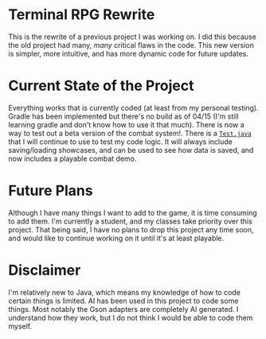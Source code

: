 # Terminal RPG Rewrite
This is the rewrite of a previous project I was working on. I did this because the old project had many, *many* critical flaws in the code. This new version is simpler, more intuitive, and has more dynamic code for future updates. 

# Current State of the Project
Everything works that is currently coded (at least from my personal testing). Gradle has been implemented but there's no build as of 04/15 (I'm still learning gradle and don't know how to use it that much).  There is now a way to test out a beta version of the combat system!. There is a [`Test.java`](https://github.com/joshuacgunn/RPG-rewrite/blob/main/src/main/java/Test.java) that I will continue to use to test my code logic. It will always include saving/loading showcases, and can be used to see how data is saved, and now includes a playable combat demo.

# Future Plans
Although I have many things I want to add to the game, it is time consuming to add them. I'm currently a student, and my classes take priority over this project. That being said, I have no plans to drop this project any time soon, and would like to continue working on it until it's at least playable.

# Disclaimer
I'm relatively new to Java, which means my knowledge of how to code certain things is limited. AI has been used in this project to code some things. Most notably the Gson adapters are completely AI generated. I understand how they work, but I do not think I would be able to code them myself. 
